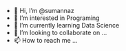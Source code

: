 - 👋 Hi, I’m @sumannaz
- 👀 I’m interested in Programing  
- 🌱 I’m currently learning Data Science
- 💞️ I’m looking to collaborate on ...
- 📫 How to reach me ...

<!---
sumannaz/sumannaz is a ✨ special ✨ repository because its `README.md` (this file) appears on your GitHub profile.
You can click the Preview link to take a look at your changes.
--->
